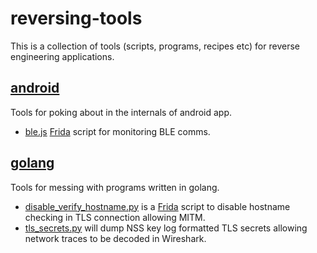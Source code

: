 # reversing-tools

This is a collection of tools (scripts, programs, recipes etc)
for reverse engineering applications.

## [android](./android)

Tools for poking about in the internals of android app.

* [ble.js](./android/ble.js) [Frida](https://frida.re) script for monitoring BLE comms.

## [golang](./golang)

Tools for messing with programs written in golang.

* [disable_verify_hostname.py](./golang/disable_verify_hostname.py) is a [Frida](https://frida.re) script to disable hostname checking in TLS connection allowing MITM.
* [tls_secrets.py](./golang/tls_secrets.py) will dump NSS key log formatted TLS secrets allowing network traces to be decoded in Wireshark.
